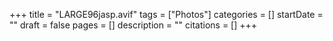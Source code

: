 +++
title = "LARGE96jasp.avif"
tags = ["Photos"]
categories = []
startDate = ""
draft = false
pages = []
description = ""
citations = []
+++
